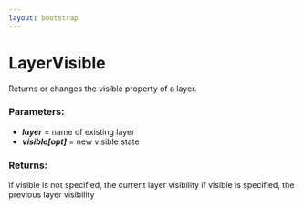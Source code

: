 ```yaml
---
layout: bootstrap
---
```


# LayerVisible

Returns or changes the visible property of a layer.
          

### Parameters:

- ***layer*** = name of existing layer
- ***visible[opt]*** = new visible state
        

### Returns:


if visible is not specified, the current layer visibility
if visible is specified, the previous layer visibility
        


